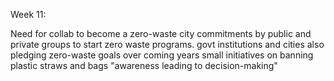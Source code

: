 Week 11:

Need for collab to become a zero-waste city
commitments by public and private groups to start zero waste programs.
govt institutions and cities also pledging zero-waste goals over coming years
small initiatives on banning plastic straws and bags
"awareness leading to decision-making"
